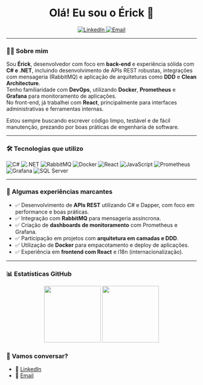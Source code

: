 <h1 align="center">Olá! Eu sou o Érick 👋</h1>

<p align="center">
  <a href="[https://www.linkedin.com/in/seu-linkedin](https://www.linkedin.com/in/érick-de-souza-nunes-b16b68138/)" target="_blank">
    <img alt="LinkedIn" src="https://img.shields.io/badge/LinkedIn-blue?style=for-the-badge&logo=linkedin" />
  </a>
  <a href="mailto:seu@email.com">
    <img alt="Email" src="https://img.shields.io/badge/Email-red?style=for-the-badge&logo=gmail" />
  </a>
</p>

---

### 👨‍💻 Sobre mim

Sou **Érick**, desenvolvedor com foco em **back-end** e experiência sólida com **C# e .NET**, incluindo desenvolvimento de APIs REST robustas, integrações com mensageria (RabbitMQ) e aplicação de arquiteturas como **DDD** e **Clean Architecture**.  
Tenho familiaridade com **DevOps**, utilizando **Docker**, **Prometheus** e **Grafana** para monitoramento de aplicações.  
No front-end, já trabalhei com **React**, principalmente para interfaces administrativas e ferramentas internas.

Estou sempre buscando escrever código limpo, testável e de fácil manutenção, prezando por boas práticas de engenharia de software.

---

### 🛠️ Tecnologias que utilizo

![C#](https://img.shields.io/badge/C%23-239120?style=flat&logo=c-sharp&logoColor=white)
![.NET](https://img.shields.io/badge/.NET-512BD4?style=flat&logo=dotnet&logoColor=white)
![RabbitMQ](https://img.shields.io/badge/RabbitMQ-FF6600?style=flat&logo=rabbitmq&logoColor=white)
![Docker](https://img.shields.io/badge/Docker-2496ED?style=flat&logo=docker&logoColor=white)
![React](https://img.shields.io/badge/React-61DAFB?style=flat&logo=react&logoColor=black)
![JavaScript](https://img.shields.io/badge/JavaScript-F7DF1E?style=flat&logo=javascript&logoColor=black)
![Prometheus](https://img.shields.io/badge/Prometheus-E6522C?style=flat&logo=prometheus&logoColor=white)
![Grafana](https://img.shields.io/badge/Grafana-F46800?style=flat&logo=grafana&logoColor=white)
![SQL Server](https://img.shields.io/badge/SQL_Server-CC2927?style=flat&logo=microsoft-sql-server&logoColor=white)

---

### 📘 Algumas experiências marcantes

- ✅ Desenvolvimento de **APIs REST** utilizando C# e Dapper, com foco em performance e boas práticas.
- ✅ Integração com **RabbitMQ** para mensageria assíncrona.
- ✅ Criação de **dashboards de monitoramento** com Prometheus e Grafana.
- ✅ Participação em projetos com **arquitetura em camadas e DDD**.
- ✅ Utilização de **Docker** para empacotamento e deploy de aplicações.
- ✅ Experiência em **frontend com React** e i18n (internacionalização).


---

### 📊 Estatísticas GitHub

<p align="center">
  <img height="150em" src="https://github-readme-stats.vercel.app/api?username=NunesErick&show_icons=true&theme=dracula" />
  <img height="150em" src="https://github-readme-stats.vercel.app/api/top-langs/?username=NunesErick&layout=compact&theme=dracula" />
</p>

### 🤝 Vamos conversar?

- 💼 [LinkedIn]([https://linkedin.com/in/seu-linkedin](https://www.linkedin.com/in/érick-de-souza-nunes-b16b68138/))
- 📧 [Email](mailto:erick.szns@hotmail.com)
